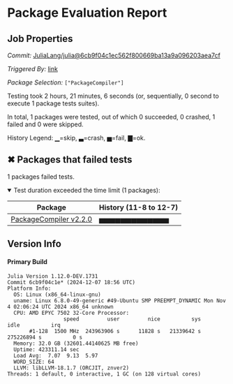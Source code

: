 # Package Evaluation Report

## Job Properties

*Commit:* [JuliaLang/julia@6cb9f04c1ec562f800669ba13a9a096203aea7cf](https://github.com/JuliaLang/julia/commit/6cb9f04c1ec562f800669ba13a9a096203aea7cf)

*Triggered By:* [link](https://github.com/JuliaLang/julia/commit/6cb9f04c1ec562f800669ba13a9a096203aea7cf#commitcomment-150080760)

*Package Selection:* `["PackageCompiler"]`

Testing took 2 hours, 21 minutes, 6 seconds (or, sequentially, 0 second to execute 1 package tests suites).

In total, 1 packages were tested, out of which 0 succeeded, 0 crashed, 1 failed and 0 were skipped.


History Legend: ▁=skip, ▃=crash, ▅=fail, ▇=ok.

## ✖ Packages that failed tests

1 packages failed tests.

<details open><summary>Test duration exceeded the time limit (1 packages):</summary>
<p>


| Package | History (11-8 to 12-7) |
| ------- | ------- |
| [PackageCompiler v2.2.0](https://s3.amazonaws.com/julialang-reports/nanosoldier/pkgeval/by_hash/6cb9f04/PackageCompiler.primary.log) | <span class="history">▅▅▅▅▅▅▅▅▅▅▅▅▅</span> |

</p>
</details>


## Version Info

#### Primary Build

```
Julia Version 1.12.0-DEV.1731
Commit 6cb9f04c1e* (2024-12-07 18:56 UTC)
Platform Info:
  OS: Linux (x86_64-linux-gnu)
  uname: Linux 6.8.0-49-generic #49-Ubuntu SMP PREEMPT_DYNAMIC Mon Nov  4 02:06:24 UTC 2024 x86_64 unknown
  CPU: AMD EPYC 7502 32-Core Processor: 
                  speed         user         nice          sys         idle          irq
       #1-128  1500 MHz  243963906 s      11828 s   21339642 s  275226894 s          0 s
  Memory: 32.0 GB (32601.44140625 MB free)
  Uptime: 423311.14 sec
  Load Avg:  7.07  9.13  5.97
  WORD_SIZE: 64
  LLVM: libLLVM-18.1.7 (ORCJIT, znver2)
Threads: 1 default, 0 interactive, 1 GC (on 128 virtual cores)

```
<!-- Generated on 2024-12-09T06:51:21.839 -->
